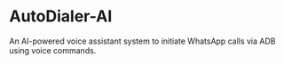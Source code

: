 # AutoDialer-AI
An AI-powered voice assistant system to initiate WhatsApp calls via ADB using voice commands.
